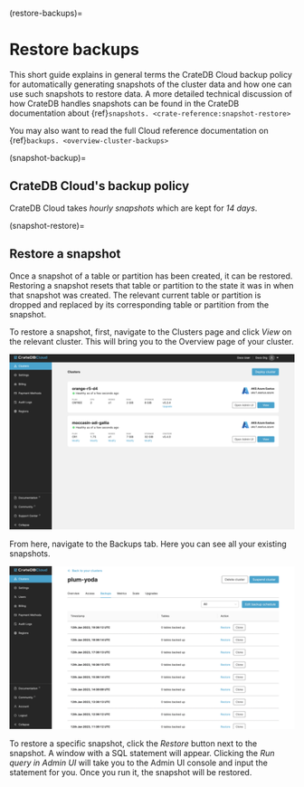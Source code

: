 (restore-backups)=
# Restore backups

This short guide explains in general terms the CrateDB Cloud backup
policy for automatically generating snapshots of the cluster data and
how one can use such snapshots to restore data. A more detailed
technical discussion of how CrateDB handles snapshots can be found in
the CrateDB documentation about {ref}`snapshots. <crate-reference:snapshot-restore>`

You may also want to read the full Cloud reference documentation on
{ref}`backups. <overview-cluster-backups>`

(snapshot-backup)=
## CrateDB Cloud's backup policy 

CrateDB Cloud takes *hourly snapshots* which are kept for *14 days*.

(snapshot-restore)=
## Restore a snapshot 

Once a snapshot of a table or partition has been created, it can be
restored. Restoring a snapshot resets that table or partition to the
state it was in when that snapshot was created. The relevant current
table or partition is dropped and replaced by its corresponding table or
partition from the snapshot.

To restore a snapshot, first, navigate to the Clusters page and click
*View* on the relevant cluster. This will bring you to the Overview page
of your cluster.

![Cloud Console Clusters overview](../_assets/img/clusters-overview.png)

From here, navigate to the Backups tab. Here you can see all your
existing snapshots.

![Cloud Console Clusters backups](../_assets/img/backups.png)

To restore a specific snapshot, click the *Restore* button next to the
snapshot. A window with a SQL statement will appear. Clicking the *Run
query in Admin UI* will take you to the Admin UI console and input the
statement for you. Once you run it, the snapshot will be restored.